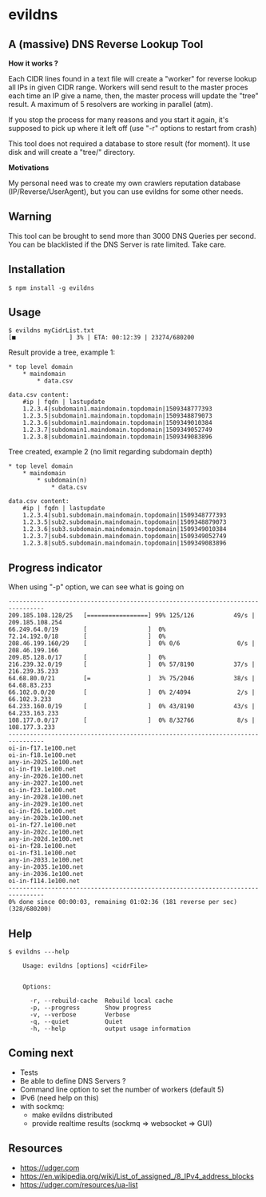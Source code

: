 # evildns

A (massive) DNS Reverse Lookup Tool
-----------------------------------

**How it works ?**

Each CIDR lines found in a text file will create a "worker" for
reverse lookup all IPs in given CIDR range. Workers will send
result to the master proces each time an IP give a name, then, the
master process will update the "tree" result. A maximum of 5 resolvers
are working in parallel (atm).

If you stop the process for many reasons and you start it again,
it's supposed to pick up where it left off (use "-r" options to restart
from crash)

This tool does not required a database to store result (for moment). It
use disk and will create a "tree/" directory.

**Motivations**

My personal need was to create my own crawlers reputation database (IP/Reverse/UserAgent),
but you can use evildns for some other needs.


Warning
-------

This tool can be brought to send more than 3000 DNS Queries per second.
You can be blacklisted if the DNS Server is rate limited. Take care.


Installation
------------
```
$ npm install -g evildns
```

Usage
-----
```
$ evildns myCidrList.txt
[■               ] 3% | ETA: 00:12:39 | 23274/680200
```

Result provide a tree, example 1:
```
* top level domain
    * maindomain
        * data.csv

data.csv content:
    #ip | fqdn | lastupdate
    1.2.3.4|subdomain1.maindomain.topdomain|1509348777393
    1.2.3.5|subdomain1.maindomain.topdomain|1509348879073
    1.2.3.6|subdomain1.maindomain.topdomain|1509349010384
    1.2.3.7|subdomain1.maindomain.topdomain|1509349052749
    1.2.3.8|subdomain1.maindomain.topdomain|1509349083896
```


Tree created, example 2 (no limit regarding subdomain depth)
```
* top level domain
    * maindomain
        * subdomain(n)
            * data.csv

data.csv content:
    #ip | fqdn | lastupdate
    1.2.3.4|sub1.subdomain.maindomain.topdomain|1509348777393
    1.2.3.5|sub2.subdomain.maindomain.topdomain|1509348879073
    1.2.3.6|sub3.subdomain.maindomain.topdomain|1509349010384
    1.2.3.7|sub4.subdomain.maindomain.topdomain|1509349052749
    1.2.3.8|sub5.subdomain.maindomain.topdomain|1509349083896
```


Progress indicator
------------------

When using "-p" option, we can see what is going on
```
--------------------------------------------------------------------------------
209.185.108.128/25   [=================] 99% 125/126           49/s | 209.185.108.254
66.249.64.0/19       [                 ]  0%
72.14.192.0/18       [                 ]  0%
208.46.199.160/29    [                 ]  0% 0/6                0/s | 208.46.199.166
209.85.128.0/17      [                 ]  0%
216.239.32.0/19      [                 ]  0% 57/8190           37/s | 216.239.35.233
64.68.80.0/21        [=                ]  3% 75/2046           38/s | 64.68.83.233
66.102.0.0/20        [                 ]  0% 2/4094             2/s | 66.102.3.233
64.233.160.0/19      [                 ]  0% 43/8190           43/s | 64.233.163.233
108.177.0.0/17       [                 ]  0% 8/32766            8/s | 108.177.3.233
--------------------------------------------------------------------------------
oi-in-f17.1e100.net
oi-in-f18.1e100.net
any-in-2025.1e100.net
oi-in-f19.1e100.net
any-in-2026.1e100.net
any-in-2027.1e100.net
oi-in-f23.1e100.net
any-in-2028.1e100.net
any-in-2029.1e100.net
oi-in-f26.1e100.net
any-in-202b.1e100.net
oi-in-f27.1e100.net
any-in-202c.1e100.net
any-in-202d.1e100.net
oi-in-f28.1e100.net
oi-in-f31.1e100.net
any-in-2033.1e100.net
any-in-2035.1e100.net
any-in-2036.1e100.net
oi-in-f114.1e100.net
--------------------------------------------------------------------------------
0% done since 00:00:03, remaining 01:02:36 (181 reverse per sec) (328/680200)
```

Help
-----
```
$ evildns ---help

    Usage: evildns [options] <cidrFile>


    Options:

      -r, --rebuild-cache  Rebuild local cache
      -p, --progress       Show progress
      -v, --verbose        Verbose
      -q, --quiet          Quiet
      -h, --help           output usage information

```



Coming next
-----------
* Tests
* Be able to define DNS Servers ?
* Command line option to set the number of workers (default 5)
* IPv6 (need help on this)
* with sockmq:
    * make evildns distributed
    * provide realtime results (sockmq => websocket => GUI)


Resources
---------
* https://udger.com
* https://en.wikipedia.org/wiki/List_of_assigned_/8_IPv4_address_blocks
* https://udger.com/resources/ua-list

